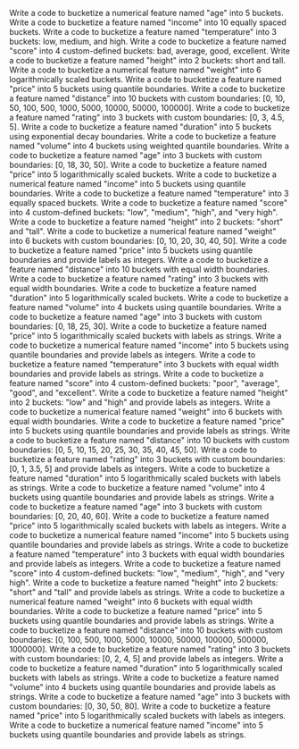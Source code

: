Write a code to bucketize a numerical feature named "age" into 5 buckets.
Write a code to bucketize a feature named "income" into 10 equally spaced buckets.
Write a code to bucketize a feature named "temperature" into 3 buckets: low, medium, and high.
Write a code to bucketize a feature named "score" into 4 custom-defined buckets: bad, average, good, excellent.
Write a code to bucketize a feature named "height" into 2 buckets: short and tall.
Write a code to bucketize a numerical feature named "weight" into 6 logarithmically scaled buckets.
Write a code to bucketize a feature named "price" into 5 buckets using quantile boundaries.
Write a code to bucketize a feature named "distance" into 10 buckets with custom boundaries: [0, 10, 50, 100, 500, 1000, 5000, 10000, 50000, 100000].
Write a code to bucketize a feature named "rating" into 3 buckets with custom boundaries: [0, 3, 4.5, 5].
Write a code to bucketize a feature named "duration" into 5 buckets using exponential decay boundaries.
Write a code to bucketize a feature named "volume" into 4 buckets using weighted quantile boundaries.
Write a code to bucketize a feature named "age" into 3 buckets with custom boundaries: [0, 18, 30, 50].
Write a code to bucketize a feature named "price" into 5 logarithmically scaled buckets.
Write a code to bucketize a numerical feature named "income" into 5 buckets using quantile boundaries.
Write a code to bucketize a feature named "temperature" into 3 equally spaced buckets.
Write a code to bucketize a feature named "score" into 4 custom-defined buckets: "low", "medium", "high", and "very high".
Write a code to bucketize a feature named "height" into 2 buckets: "short" and "tall".
Write a code to bucketize a numerical feature named "weight" into 6 buckets with custom boundaries: [0, 10, 20, 30, 40, 50].
Write a code to bucketize a feature named "price" into 5 buckets using quantile boundaries and provide labels as integers.
Write a code to bucketize a feature named "distance" into 10 buckets with equal width boundaries.
Write a code to bucketize a feature named "rating" into 3 buckets with equal width boundaries.
Write a code to bucketize a feature named "duration" into 5 logarithmically scaled buckets.
Write a code to bucketize a feature named "volume" into 4 buckets using quantile boundaries.
Write a code to bucketize a feature named "age" into 3 buckets with custom boundaries: [0, 18, 25, 30].
Write a code to bucketize a feature named "price" into 5 logarithmically scaled buckets with labels as strings.
Write a code to bucketize a numerical feature named "income" into 5 buckets using quantile boundaries and provide labels as integers.
Write a code to bucketize a feature named "temperature" into 3 buckets with equal width boundaries and provide labels as strings.
Write a code to bucketize a feature named "score" into 4 custom-defined buckets: "poor", "average", "good", and "excellent".
Write a code to bucketize a feature named "height" into 2 buckets: "low" and "high" and provide labels as integers.
Write a code to bucketize a numerical feature named "weight" into 6 buckets with equal width boundaries.
Write a code to bucketize a feature named "price" into 5 buckets using quantile boundaries and provide labels as strings.
Write a code to bucketize a feature named "distance" into 10 buckets with custom boundaries: [0, 5, 10, 15, 20, 25, 30, 35, 40, 45, 50].
Write a code to bucketize a feature named "rating" into 3 buckets with custom boundaries: [0, 1, 3.5, 5] and provide labels as integers.
Write a code to bucketize a feature named "duration" into 5 logarithmically scaled buckets with labels as strings.
Write a code to bucketize a feature named "volume" into 4 buckets using quantile boundaries and provide labels as strings.
Write a code to bucketize a feature named "age" into 3 buckets with custom boundaries: [0, 20, 40, 60].
Write a code to bucketize a feature named "price" into 5 logarithmically scaled buckets with labels as integers.
Write a code to bucketize a numerical feature named "income" into 5 buckets using quantile boundaries and provide labels as strings.
Write a code to bucketize a feature named "temperature" into 3 buckets with equal width boundaries and provide labels as integers.
Write a code to bucketize a feature named "score" into 4 custom-defined buckets: "low", "medium", "high", and "very high".
Write a code to bucketize a feature named "height" into 2 buckets: "short" and "tall" and provide labels as strings.
Write a code to bucketize a numerical feature named "weight" into 6 buckets with equal width boundaries.
Write a code to bucketize a feature named "price" into 5 buckets using quantile boundaries and provide labels as strings.
Write a code to bucketize a feature named "distance" into 10 buckets with custom boundaries: [0, 100, 500, 1000, 5000, 10000, 50000, 100000, 500000, 1000000].
Write a code to bucketize a feature named "rating" into 3 buckets with custom boundaries: [0, 2, 4, 5] and provide labels as integers.
Write a code to bucketize a feature named "duration" into 5 logarithmically scaled buckets with labels as strings.
Write a code to bucketize a feature named "volume" into 4 buckets using quantile boundaries and provide labels as strings.
Write a code to bucketize a feature named "age" into 3 buckets with custom boundaries: [0, 30, 50, 80].
Write a code to bucketize a feature named "price" into 5 logarithmically scaled buckets with labels as integers.
Write a code to bucketize a numerical feature named "income" into 5 buckets using quantile boundaries and provide labels as strings.